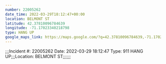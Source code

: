 ```yaml
---
number: 22005262
date_time: 2022-03-29T18:12:47+00:00
location: BELMONT ST
latitude: 42.37810096784639
longitude: -71.17023340218798
type: HANG UP
google_maps_link: https://maps.google.com/?q=42.37810096784639,-71.17023340218798
---
```


;;;Incident #: 22005262   Date: 2022-03-29 18:12:47   Type: 911 HANG UP;;;Location: BELMONT ST;;;;;;
